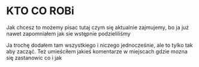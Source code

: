 # KTO CO ROBi

Jak chcesz to możemy pisac tutaj czym się aktualnie zajmujemy, bo ja już nawet zapomniałem jak sie wstępnie podzieliliśmy

Ja trochę dodałem tam wszystkiego i niczego jednocześnie, ale to tylko tak aby zacząć. Też umieściłem jakieś komentarze w miejscach gdzie mozna się zastanowic co i jak